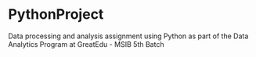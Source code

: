 # PythonProject
Data processing and analysis assignment using Python as part of the Data Analytics Program at GreatEdu - MSIB 5th Batch
